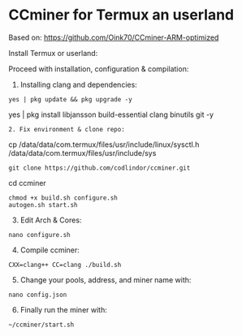 # CCminer for Termux an userland

Based on: https://github.com/Oink70/CCminer-ARM-optimized

Install  Termux or userland: 

Proceed with installation, configuration & compilation:

1. Installing clang and dependencies:
```
yes | pkg update && pkg upgrade -y
```
yes | pkg install libjansson build-essential clang binutils git -y
```
2. Fix environment & clone repo:
```
cp /data/data/com.termux/files/usr/include/linux/sysctl.h /data/data/com.termux/files/usr/include/sys
```
git clone https://github.com/codlindor/ccminer.git
```
cd ccminer
```
chmod +x build.sh configure.sh 
autogen.sh start.sh
```
3. Edit Arch & Cores:
```
nano configure.sh
```

4. Compile ccminer:
```
CXX=clang++ CC=clang ./build.sh
```
5. Change your pools, address, and miner name with:
```
nano config.json
```
6. Finally run the miner with:
```
~/ccminer/start.sh
```
